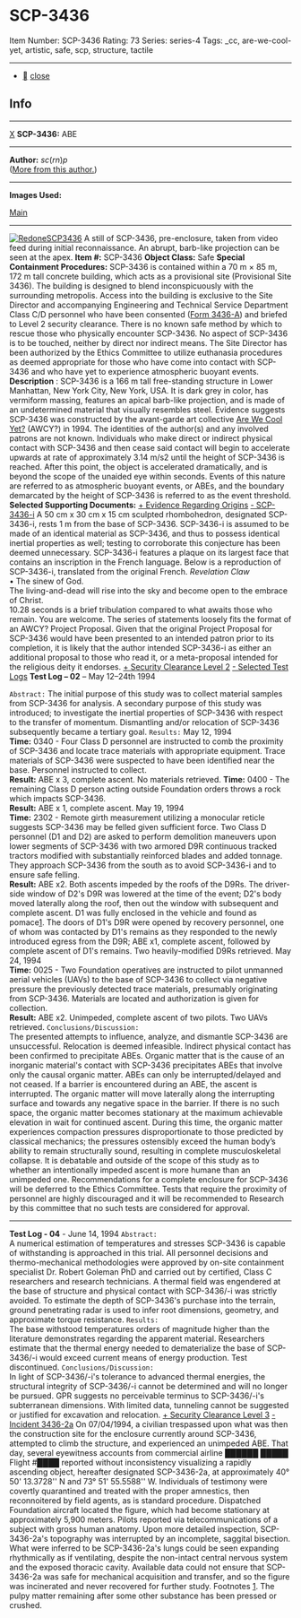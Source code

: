 # SCP-3436
Item Number: SCP-3436
Rating: 73
Series: series-4
Tags: _cc, are-we-cool-yet, artistic, safe, scp, structure, tactile

---

  * [](javascript:;)
[close](javascript:;)
## Info
* * *
[X](javascript:;)
**SCP-3436:** ABE
* * *
**Author:** $sc(rn)p$  
([More from this author.](http://www.scp-wiki.net/scpcrnp-s-author-page))
* * *
**Images Used:**  
  
[Main](https://commons.m.wikimedia.org/wiki/File:Len_Lye_Wind_Wand.jpg)
* * *

[![RedoneSCP3436](https://scp-wiki.wdfiles.com/local--resized-images/scp-3436/RedoneSCP3436/medium.jpg)](https://scp-wiki.wdfiles.com/local--files/scp-3436/RedoneSCP3436)
A still of SCP-3436, pre-enclosure, taken from video feed during initial reconnaissance. An abrupt, barb-like projection can be seen at the apex.
**Item #:** SCP-3436
**Object Class:** Safe
**Special Containment Procedures:** SCP-3436 is contained within a 70 m × 85 m, 172 m tall concrete building, which acts as a provisional site (Provisional Site 3436). The building is designed to blend inconspicuously with the surrounding metropolis.
Access into the building is exclusive to the Site Director and accompanying Engineering and Technical Service Department Class C/D personnel who have been consented ([Form 3436-A](http://www.scp-wiki.net/consent-form-3436-a)) and briefed to Level 2 security clearance.
There is no known safe method by which to rescue those who physically encounter SCP-3436. No aspect of SCP-3436 is to be touched, neither by direct nor indirect means. The Site Director has been authorized by the Ethics Committee to utilize euthanasia procedures as deemed appropriate for those who have come into contact with SCP-3436 and who have yet to experience atmospheric buoyant events.
**Description** : SCP-3436 is a 166 m tall free-standing structure in Lower Manhattan, New York City, New York, USA. It is dark grey in color, has vermiform massing, features an apical barb-like projection, and is made of an undetermined material that visually resembles steel. Evidence suggests SCP-3436 was constructed by the avant-garde art collective [Are We Cool Yet?](http://www.scp-wiki.net/are-we-cool-yet-hub) (AWCY?) in 1994. The identities of the author(s) and any involved patrons are not known.
Individuals who make direct or indirect physical contact with SCP-3436 and then cease said contact will begin to accelerate upwards at rate of approximately 3.14 m/s2 until the height of SCP-3436 is reached. After this point, the object is accelerated dramatically, and is beyond the scope of the unaided eye within seconds. Events of this nature are referred to as atmospheric buoyant events, or ABEs, and the boundary demarcated by the height of SCP-3436 is referred to as the event threshold.
**Selected Supporting Documents:**
[\+ Evidence Regarding Origins](javascript:;)
[\- SCP-3436-i](javascript:;)
A 50 cm x 30 cm x 15 cm sculpted rhombohedron, designated SCP-3436-i, rests 1 m from the base of SCP-3436. SCP-3436-i is assumed to be made of an identical material as SCP-3436, and thus to possess identical inertial properties as well; testing to corroborate this conjecture has been deemed unnecessary. SCP-3436-i features a plaque on its largest face that contains an inscription in the French language. Below is a reproduction of SCP-3436-i, translated from the original French.
_Revelation Claw_  
• The sinew of God.  
The living-and-dead will rise into the sky and become open to the embrace of Christ.  
10.28 seconds is a brief tribulation compared to what awaits those who remain. You are welcome.
The series of statements loosely fits the format of an AWCY? Project Proposal. Given that the original Project Proposal for SCP-3436 would have been presented to an intended patron prior to its completion, it is likely that the author intended SCP-3436-i as either an additional proposal to those who read it, or a meta-proposal intended for the religious deity it endorses.
[\+ Security Clearance Level 2](javascript:;)
[\- Selected Test Logs](javascript:;)
**Test Log – 02** – May 12–24th 1994  
  
`Abstract:`
The initial purpose of this study was to collect material samples from SCP-3436 for analysis. A secondary purpose of this study was introduced; to investigate the inertial properties of SCP-3436 with respect to the transfer of momentum. Dismantling and/or relocation of SCP-3436 subsequently became a tertiary goal.
`Results:`
May 12, 1994  
**Time:** 0340 - Four Class D personnel are instructed to comb the proximity of SCP-3436 and locate trace materials with appropriate equipment. Trace materials of SCP-3436 were suspected to have been identified near the base. Personnel instructed to collect.  
**Result:** ABE x 3, complete ascent. No materials retrieved.
**Time:** 0400 - The remaining Class D person acting outside Foundation orders throws a rock which impacts SCP-3436.  
**Result:** ABE x 1, complete ascent.
May 19, 1994  
**Time:** 2302 - Remote girth measurement utilizing a monocular reticle suggests SCP-3436 may be felled given sufficient force. Two Class D personnel (D1 and D2) are asked to perform demolition maneuvers upon lower segments of SCP-3436 with two armored D9R continuous tracked tractors modified with substantially reinforced blades and added tonnage. They approach SCP-3436 from the south as to avoid SCP-3436-i and to ensure safe felling.  
**Result:** ABE x2. Both ascents impeded by the roofs of the D9Rs. The driver-side window of D2's D9R was lowered at the time of the event; D2's body moved laterally along the roof, then out the window with subsequent and complete ascent. D1 was fully enclosed in the vehicle and found as pomace[1](javascript:;). The doors of D1's D9R were opened by recovery personnel, one of whom was contacted by D1's remains as they responded to the newly introduced egress from the D9R; ABE x1, complete ascent, followed by complete ascent of D1's remains. Two heavily-modified D9Rs retrieved.
May 24, 1994  
**Time:** 0025 - Two Foundation operatives are instructed to pilot unmanned aerial vehicles (UAVs) to the base of SCP-3436 to collect via negative pressure the previously detected trace materials, presumably originating from SCP-3436. Materials are located and authorization is given for collection.  
**Result:** ABE x2. Unimpeded, complete ascent of two pilots. Two UAVs retrieved.
`Conclusions/Discussion:`  
The presented attempts to influence, analyze, and dismantle SCP-3436 are unsuccessful. Relocation is deemed infeasible. Indirect physical contact has been confirmed to precipitate ABEs. Organic matter that is the cause of an inorganic material's contact with SCP-3436 precipitates ABEs that involve only the causal organic matter. ABEs can only be interrupted/delayed and not ceased.
If a barrier is encountered during an ABE, the ascent is interrupted. The organic matter will move laterally along the interrupting surface and towards any negative space in the barrier. If there is no such space, the organic matter becomes stationary at the maximum achievable elevation in wait for continued ascent. During this time, the organic matter experiences compaction pressures disproportionate to those predicted by classical mechanics; the pressures ostensibly exceed the human body’s ability to remain structurally sound, resulting in complete musculoskeletal collapse.
It is debatable and outside of the scope of this study as to whether an intentionally impeded ascent is more humane than an unimpeded one. Recommendations for a complete enclosure for SCP-3436 will be deferred to the Ethics Committee. Tests that require the proximity of personnel are highly discouraged and it will be recommended to Research by this committee that no such tests are considered for approval.
* * *
**Test Log - 04** \- June 14, 1994
`Abstract:`  
A numerical estimation of temperatures and stresses SCP-3436 is capable of withstanding is approached in this trial. All personnel decisions and thermo-mechanical methodologies were approved by on-site containment specialist Dr. Robert Goleman PhD and carried out by certified, Class C researchers and research technicians. A thermal field was engendered at the base of structure and physical contact with SCP-3436/-i was strictly avoided.
To estimate the depth of SCP-3436's purchase into the terrain, ground penetrating radar is used to infer root dimensions, geometry, and approximate torque resistance.
`Results:`  
The base withstood temperatures orders of magnitude higher than the literature demonstrates regarding the apparent material. Researchers estimate that the thermal energy needed to dematerialize the base of SCP-3436/-i would exceed current means of energy production. Test discontinued.
`Conclusions/Discussion:`  
In light of SCP-3436/-i's tolerance to advanced thermal energies, the structural integrity of SCP-3436/-i cannot be determined and will no longer be pursued. GPR suggests no perceivable terminus to SCP-3436/-i's subterranean dimensions. With limited data, tunneling cannot be suggested or justified for excavation and relocation.
[\+ Security Clearance Level 3](javascript:;)
[\- Incident 3436-2a](javascript:;)
On 07/04/1994, a civilian trespassed upon what was then the construction site for the enclosure currently around SCP-3436, attempted to climb the structure, and experienced an unimpeded ABE. That day, several eyewitness accounts from commercial airline ██████ █████ Flight #████ reported without inconsistency visualizing a rapidly ascending object, hereafter designated SCP-3436-2a, at approximately 40° 50' 13.3728'' N and 73° 51' 55.5588'' W. Individuals of testimony were covertly quarantined and treated with the proper amnestics, then reconnoitered by field agents, as is standard procedure.
Dispatched Foundation aircraft located the figure, which had become stationary at approximately 5,900 meters. Pilots reported via telecommunications of a subject with gross human anatomy. Upon more detailed inspection, SCP-3436-2a's topography was interrupted by an incomplete, saggital bisection. What were inferred to be SCP-3436-2a's lungs could be seen expanding rhythmically as if ventilating, despite the non-intact central nervous system and the exposed thoracic cavity.
Available data could not ensure that SCP-3436-2a was safe for mechanical acquisition and transfer, and so the figure was incinerated and never recovered for further study.
Footnotes
[1](javascript:;). The pulpy matter remaining after some other substance has been pressed or crushed.